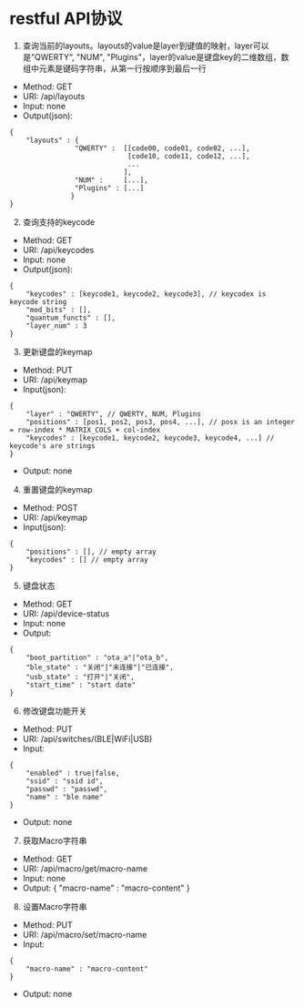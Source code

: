 # restful API协议

1. 查询当前的layouts。layouts的value是layer到键值的映射，layer可以是”QWERTY“, "NUM", "Plugins"，layer的value是键盘key的二维数组，数组中元素是键码字符串，从第一行按顺序到最后一行
* Method: GET
* URI: /api/layouts
* Input: none
* Output(json):
```
{
    "layouts" : {
                "QWERTY" :  [[code00, code01, code02, ...],
                             [code10, code11, code12, ...],
                             ...
                            ],
                "NUM" :     [...],
                "Plugins" : [...]
               }
}
```

2. 查询支持的keycode
* Method: GET
* URI: /api/keycodes
* Input: none
* Output(json):
```
{
    "keycodes" : [keycode1, keycode2, keycode3], // keycodex is keycode string
    "mod_bits" : [],
    "quantum_functs" : [],
    "layer_num" : 3
}
```

3. 更新键盘的keymap
* Method: PUT
* URI: /api/keymap
* Input(json):
```
{
    "layer" : "QWERTY", // QWERTY, NUM, Plugins
    "positions" : [pos1, pos2, pos3, pos4, ...], // posx is an integer = row-index * MATRIX_COLS + col-index
    "keycodes" : [keycode1, keycode2, keycode3, keycode4, ...] // keycode's are strings
}
```
* Output: none

4. 重置键盘的keymap
* Method: POST
* URI: /api/keymap
* Input(json):
```
{
    "positions" : [], // empty array
    "keycodes" : [] // empty array
}
```

5. 键盘状态
* Method: GET
* URI: /api/device-status
* Input: none
* Output:
```
{
    "boot_partition" : "ota_a"|"ota_b",
    "ble_state" : "关闭"|"未连接"|"已连接",
    "usb_state" : "打开"|"关闭",
    "start_time" : "start date"
}
```

6. 修改键盘功能开关
* Method: PUT
* URI: /api/switches/(BLE|WiFi|USB)
* Input:
```
{
    "enabled" : true|false,
    "ssid" : "ssid id",
    "passwd" : "passwd",
    "name" : "ble name"
}
```
* Output: none

7. 获取Macro字符串
* Method: GET
* URI: /api/macro/get/macro-name
* Input: none
* Output:
{
    "macro-name" : "macro-content"
}

8. 设置Macro字符串
* Method: PUT
* URI: /api/macro/set/macro-name
* Input:
```
{
    "macro-name" : "macro-content"
}
```
* Output: none
